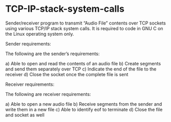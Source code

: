 # TCP-IP-stack-system-calls
Sender/receiver program to transmit “Audio File”
contents over TCP sockets using various TCP/IP stack system calls. It is required to code in GNU C on the
Linux operating system only.

Sender requirements:

The following are the sender’s requirements:

a) Able to open and read the contents of an audio file
b) Create segments and send them separately over TCP
c) Indicate the end of the file to the receiver
d) Close the socket once the complete file is sent

Receiver requirements:

The following are receiver requirements:

a) Able to open a new audio file
b) Receive segments from the sender and write them in a new file
c) Able to identify eof to terminate
d) Close the file and socket as well

